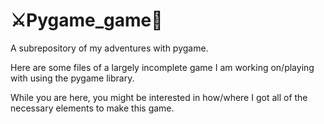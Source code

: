 # ⚔Pygame_game🐉

A subrepository of my adventures with pygame.

Here are some files of a largely incomplete game I am working on/playing with using the pygame library.

While you are here, you might be interested in how/where I got all of the necessary elements to make this game. 
